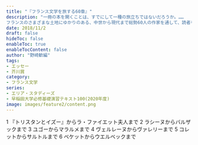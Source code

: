 ```yaml
---
title: "『フランス文学を旅する60章』"
description: "一冊の本を開くことは、すでにして一種の旅立ちではないだろうか。……
フランスのさまざまな土地にゆかりのある、中世から現代まで総勢60人の作家を通して、読者を旅に誘う。フランスを愛するすべての人に向けた、豪華執筆陣による珠玉のエッセイ集。エリア・スタディーズ〈文学編〉。"
date: 2018/11/2
draft: false
hideToc: false
enableToc: true
enableTocContent: false
author: "野崎歓編"
tags: 
- エッセー
- 芥川賞
category: 
- フランス文学
series:
- エリア・スタディーズ
- 早稲田大学必修基礎演習テキスト100(2020年度)
image: images/feature2/content.png
---
```



1 『トリスタンとイズー』からラ・ファイエット夫人まで
2 ラシーヌからバルザックまで
3 ユゴーからマラルメまで
4 ヴェルレーヌからヴァレリーまで
5 コレットからサルトルまで
6 ベケットからウエルベックまで